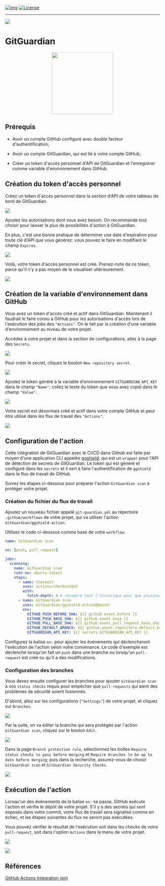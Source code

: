 <!-- ENTETE -->
[![img](https://img.shields.io/badge/Lifecycle-Experimental-339999)](https://www.quebec.ca/gouv/politiques-orientations/vitrine-numeriqc/accompagnement-des-organismes-publics/demarche-conception-services-numeriques)
[![License](https://img.shields.io/badge/Licence-LiLiQ--P-blue)](https://github.com/CQEN-QDCE/.github/blob/main/LICENCE.md)

---

<div>
    <img src="https://github.com/CQEN-QDCE/.github/blob/main/images/mcn.png" />
</div>
<!-- FIN ENTETE -->

# GitGuardian 

<div align="center">
    <img src="./images/gitguardian-logo.jpg" width="200" />
</div>

## Prérequis 

- Avoir un compte GitHub configuré avec double facteur d'authentification; 

- Avoir un compte GitGuardian, qui est lié à votre compte GitHub; 

- Créer un token d'accès personnel d'API de GitGuardian et l'enregistrer comme variable d'environnement dans GitHub. 


## Création du token d'accès personnel 

Créez un token d'accès personnel dans la section d'API de votre tableau de bord de GitGuardian.

<img src="./images/GitGuardianAPI01.png" /> <br/>

Ajoutez les autorisations dont vous avez besoin. On recommande tout choisir pour laisser le plus de possibilités d'action à GitGuardian. 

En plus, c'est une bonne pratique de déterminer une date d'expiration pour toute clé d'API que vous générez: vous pouvez le faire en modifiant le champ `Expires`.

<img src="./images/GitGuardianAPI02.png" /> <br/>

Voilà, votre token d'accès personnel est créé. Prenez-note de ce token, parce qu'il n'y a pas moyen de le visualiser ultérieurement. 

<img src="./images/GitGuardianAPI03.png" /> <br/>


## Création de la variable d'environnement dans GitHub

Vous avez un token d'accès créé et actif dans GitGuardian. Maintenant il faudrait le faire connu à GitHub pour les autorisations d'accès lors de l'exécution des jobs des `"Actions"`. On le fait par la création d'une variable d'environnement au niveau de votre projet. 

Accédez à votre projet et dans la section de configurations, allez à la page des `Secrets`. 

<img src="./images/GitHubSecrets01.png" /> <br/>

Pour créer le secret, cliquez le bouton `New repository secret`. 

<img src="./images/GitHubSecrets02.png" /> <br/>

Ajoutez le token généré à la variable d'environnement `GITGUARDIAN_API_KEY` dans le champ `"Name"`; collez le texte du token que vous avez copié dans le champ `"Value"`. 

<img src="./images/GitHubSecrets03.png" /> <br/>

Votre secret est désormais créé et actif dans votre compte GitHub et peut être utilisé dans les flux de travail des `"Actions"`. 

<img src="./images/GitHubSecrets04.png" /> <br/>

## Configuration de l'action 

Cette intégration de GitGuardian avec le CI/CD dans Github est faite par moyen d'une application CLI appelée [ggshield](https://docs.gitguardian.com/internal-repositories-monitoring/ggshield/getting_started), qui est un `wrapper` pour l'API de détection de secrets de GitGuardian. Le token qui est généré et configuré dans les `secrets` et il sert à faire l'authentification de `ggshield` dans le flux de travail de GitHub.

Suivez les étapes ci-dessous pour préparer l'action `GitGuardian scan` à protéger votre projet. 
### Création du fichier du flux de travail

Ajoutez un nouveau fichier appelé `git-guardian.yml` au répertoire `.github/workflows` de votre projet, qui va utiliser l'action `GitGuardian/ggshield-action`. 

Utilisez le code ci-dessous comme base de votre `workflow`:

```yaml
name: GitGuardian scan

on: [push, pull_request]

jobs:
  scanning:
    name: GitGuardian scan
    runs-on: ubuntu-latest
    steps:
      - name: Checkout
        uses: actions/checkout@v2
        with:
          fetch-depth: 0 # récupère tout l'historique pour que plusieurs commits puissent être vérifiés par le scan.
      - name: GitGuardian scan
        uses: GitGuardian/ggshield-action@master
        env:
          GITHUB_PUSH_BEFORE_SHA: ${{ github.event.before }}
          GITHUB_PUSH_BASE_SHA: ${{ github.event.base }}
          GITHUB_PULL_BASE_SHA: ${{ github.event.pull_request.base.sha }}
          GITHUB_DEFAULT_BRANCH: ${{ github.event.repository.default_branch }}
          GITGUARDIAN_API_KEY: ${{ secrets.GITGUARDIAN_API_KEY }}
```

Configurez la balise `on:` pour ajouter les événements qui déclencheront l'exécution de l'action selon votre convenance. Le code d'exemple est déclenché lorsqu'on fait un `push` dans une branche ou lorsqu'un `pull-request` est créé ou qu'il a des modifications. 

### Configuration des branches 

Vous devez ensuite configurer les branches pour ajouter `GitGuardian scan` à vos `status checks` requis pour empêcher que `pull-requests` qui aient des problèmes de sécurité soient fusionnés. 

D'abord, allez sur les configurations (`"Settings"`) de votre projet, et cliquez sur `Branches`. 

<img src="./images/GitHubBranch01.png" /> <br/>

Par la suite, on va éditer la branche qui sera protégée par l'action `GitGuardian scan`, cliquez sur le bouton `Edit`. 

<img src="./images/GitHubBranch02.png" /> <br/>

Dans la page `Branch protection rule`, sélectionnez les boîtes `Require status checks to pass before merging` et `Require branches to be up to date before merging`; puis dans la recherche, assurez-vous de choisir `GitGuardian scan` et `GitGuardian Security Checks`. 

<img src="./images/GitHubBranch03.png" /> <br/> 

## Exécution de l'action 

Lorsqu'un des événements de la balise `on:` se passe, GitHub exécute l'action et vérifie le dépôt de votre projet. S'il y a des secrets qui sont exposés dans votre commit, votre flux de travail sera signalisé comme en échec, et les étapes suivantes du flux ne seront pas exécutées.  

Vous pouvez vérifier le résultat de l'exécution soit dans les checks de votre `pull-request`, soit dans l'option `Actions` dans le menu de votre projet. 

<img src="./images/GitGuardianResult01.png" /> <br/> 

<img src="./images/GitGuardianResult02.png" /> <br/> 

## Références

[GitHub Actions Integration (en)](https://docs.gitguardian.com/internal-repositories-monitoring/integrations/ci_cd_integrations/github_actions)